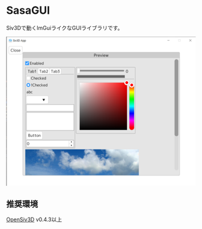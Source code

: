 # SasaGUI
Siv3Dで動くImGuiライクなGUIライブラリです。

![screenshot](image/screenshot.png)

## 推奨環境
[OpenSiv3D](https://siv3d.github.io/ja-jp/) v0.4.3以上
